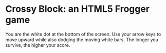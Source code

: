 # Crossy Block: an HTML5 Frogger game

You are the white dot at the bottom of the screen. Use your arrow keys to move upward while also dodging the moving white bars. The longer you survive, the higher your score.
